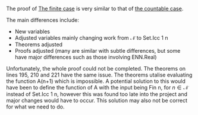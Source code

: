 The proof of [The finite case](https://github.com/AadamHaq/MA4N1-Theorem-Proving-with-Lean/blob/main/Project/Final%20Submission/Extensions/Lusin_Finite_Case.lean) is very similar to that of [the countable case](https://github.com/AadamHaq/MA4N1-Theorem-Proving-with-Lean/blob/main/Project/Final%20Submission/Lusin_Theorem_Countable.lean).

The main differences include:
- New variables
- Adjusted variables mainly changing work from $\mathcal{N}$ to Set.Icc 1 n
- Theorems adjusted
- Proofs adjusted (many are similar with subtle differences, but some have major differences such as those involving ENN.Real)

Unfortunately, the whole proof could not be completed. 
The theorems on lines 195, 210 and 221 have the same issue. The theorems utalise evaluating the function A(n+1) which is impossible. A potential solution to this would have been to define the function of A with the input being Fin n, for $n \in \mathcal{N}$ instead of Set.Icc 1 n, however this was found too late into the project and major changes would have to occur. This solution may also not be correct for what we need to do.
